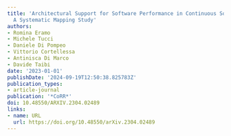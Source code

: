 ```yaml
---
title: 'Architectural Support for Software Performance in Continuous Software Engineering:
  A Systematic Mapping Study'
authors:
- Romina Eramo
- Michele Tucci
- Daniele Di Pompeo
- Vittorio Cortellessa
- Antinisca Di Marco
- Davide Taibi
date: '2023-01-01'
publishDate: '2024-09-19T12:50:38.825783Z'
publication_types:
- article-journal
publication: '*CoRR*'
doi: 10.48550/ARXIV.2304.02489
links:
- name: URL
  url: https://doi.org/10.48550/arXiv.2304.02489
---
```

